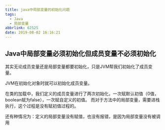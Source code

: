 ```yaml
---
title: java中局部变量的初始化问题
tags:
  - Java
  - 局部变量
abbrlink: 62525
date: 2019-08-02 16:16:21
---
```


## Java中局部变量必须初始化但成员变量不必须初始化

其实无论成员变量还是局部变量都要初始化，只是JVM帮我们初始化了成员变量。

JVM在初始化对象时就可以初始化成员变量。

在类的加载中，我们定义的成员变量进行了两次初始化，一次赋默认初值（0值，boolean赋为false），一次赋自定义的初值。
而对于方法中的局部变量，需要进栈执行，这个过程是没有赋初值过程的。

还有种情况为：定义的局部变量没有赋值，也没有报错，是因为局部变量没有被调用

<!--more--> 
